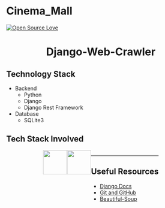 # Cinema_Mall
 
[![Open Source Love](https://badges.frapsoft.com/os/v1/open-source.svg?v=102)](https://snip-share.herokuapp.com/)&nbsp;


<h1 align="center">Django-Web-Crawler</h1>



## Technology Stack
* Backend
  * Python
  * Django 
  * Django Rest Framework
* Database
  * SQLite3

  
## Tech Stack Involved
<div style="display: flex;justify-content: center;">
<img height="64px" width="auto" src="https://image.flaticon.com/icons/svg/919/919852.svg">
 <br/>
<img height="64px" width="auto" src="https://twilio-cms-prod.s3.amazonaws.com/images/django-dark.width-808.png">
  <br/>
<div/>

***
## Useful Resources
- [Django Docs](https://docs.djangoproject.com/en/3.0/)
- [Git and GitHub](https://www.digitalocean.com/community/tutorials/how-to-use-git-a-reference-guide)
- [Beautiful-Soup](https://www.crummy.com/software/BeautifulSoup/bs4/doc/)
